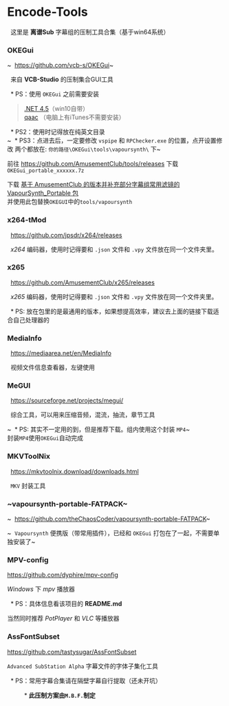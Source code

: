 # Encode-Tools
&nbsp;&nbsp;这里是 **离谱Sub** 字幕组的压制工具合集（基于win64系统）

### OKEGui
~&nbsp;&nbsp;https://github.com/vcb-s/OKEGui~

&nbsp;&nbsp;来自 **VCB-Studio** 的压制集合GUI工具

&nbsp;&nbsp;* PS：使用 `OKEGui` 之前需要安装<br>
> [.NET 4.5](https://www.microsoft.com/zh-cn/download/details.aspx?id=30653)（win10自带）<br>
> [qaac](https://github.com/lipusub/Encode-Tools/releases/download/1.1/AppleApplicationSupport64.msi) （电脑上有iTunes不需要安装）

&nbsp;&nbsp;* PS2：使用时记得放在纯英文目录<br>
~&nbsp;&nbsp;* PS3：点进去后，一定要修改 `vspipe` 和 `RPChecker.exe` 的位置，点开设置修改 两个都放在: `你的路径\OKEGui\tools\vapoursynth\` 下~

前往 https://github.com/AmusementClub/tools/releases 下载`OKEGui_portable_xxxxxx.7z`

下载 [基于 AmusementClub 的版本并补充部分字幕组常用滤镜的 VapourSynth_Portable 包](https://wweo-my.sharepoint.com/:u:/g/personal/lpsub_lpsub_com/EeE6P57IuxdIjXdjdblsmMkBwc9hnZQGt89EeT7VijEQWQ?e=MVtpHB)<br>
并使用此包替换`OKEGUI`中的`tools/vapoursynth`


### x264-tMod
&nbsp;&nbsp;https://github.com/jpsdr/x264/releases

&nbsp;&nbsp;*x264* 编码器，使用时记得要和 `.json` 文件和 `.vpy` 文件放在同一个文件夹里。


### x265
&nbsp;&nbsp;https://github.com/AmusementClub/x265/releases

&nbsp;&nbsp;*x265* 编码器，使用时记得要和 `.json` 文件和 `.vpy` 文件放在同一个文件夹里。

&nbsp;&nbsp;* PS: 放在包里的是最通用的版本，如果想提高效率，建议去上面的链接下载适合自己处理器的


### MediaInfo
&nbsp;&nbsp;https://mediaarea.net/en/MediaInfo

&nbsp;&nbsp;视频文件信息查看器，左键使用


### MeGUI
&nbsp;&nbsp;https://sourceforge.net/projects/megui/

&nbsp;&nbsp;综合工具，可以用来压缩音频，混流，抽流，章节工具

~&nbsp;&nbsp;* PS: 其实不一定用的到，但是推荐下载。组内使用这个封装 `MP4`~<br>
封装`MP4`使用`OKEGui`自动完成


### MKVToolNix
&nbsp;&nbsp;https://mkvtoolnix.download/downloads.html

&nbsp;&nbsp;`MKV` 封装工具


### ~vapoursynth-portable-FATPACK~
~&nbsp;&nbsp;https://github.com/theChaosCoder/vapoursynth-portable-FATPACK~

~&nbsp;&nbsp;`Vapoursynth` 便携版（带常用插件），已经和 `OKEGui` 打包在了一起，不需要单独安装了~

### MPV-config

https://github.com/dyphire/mpv-config

*Windows* 下 *mpv* 播放器

&nbsp;&nbsp;* PS：具体信息看该项目的 **README.md**

当然同时推荐 *PotPlayer* 和 *VLC* 等播放器

### AssFontSubset

https://github.com/tastysugar/AssFontSubset

`Advanced SubStation Alpha` 字幕文件的字体子集化工具


&nbsp;&nbsp;* PS：常用字幕合集请在隔壁字幕自行提取（还未开坑）

&nbsp;&nbsp;&nbsp;&nbsp;&nbsp;&nbsp;&nbsp;&nbsp;&nbsp;&nbsp;* **此压制方案由`M.B.F.`制定**
